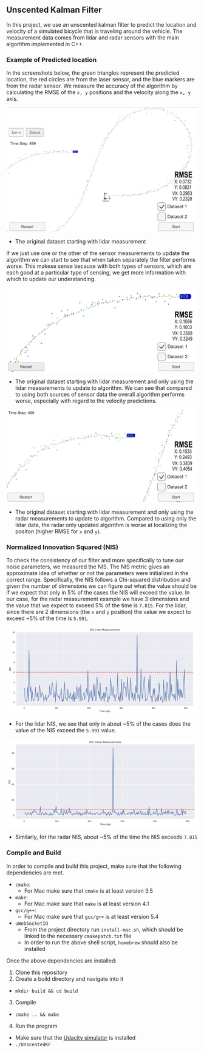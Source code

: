 ## Unscented Kalman Filter

[//]: # (Image References)

[dataset1]: ./etc/dataset1_unscented.png "Original dataset"
[lidar_only]: ./etc/lidar_only_unscented.png "Lidar only"
[radar_only]: ./etc/radar_only_unscented.png "Radar only"
[lidar_nis]: ./etc/lidar_nis.png "Lidar NIS"
[radar_nis]: ./etc/radar_nis.png "Radar NIS"

In this project, we use an unscented kalman filter to predict the location and velocity of a simulated bicycle that is traveling around the vehicle. The measurement data comes from lidar and radar sensors with the main algorithm implemented in C++.

### Example of Predicted location
In the screenshots below, the green triangles represent the predicted location, the red circles are from the laser sensor, and the blue markers are from the radar sensor. We measure the accuracy of the algorithm by calculating the RMSE of the `x, y` positions and the velocity along the `x, y` axis. 

![alt text][dataset1]

* The original dataset starting with lidar measurement 

If we just use one or the other of the sensor measurements to update the algorithm we can start to see that when taken separately the filter performs worse. This makese sense because with both types of sensors, which are each good at a particular type of sensing, we get more information with which to update our understanding.

![alt text][lidar_only]

* The original dataset starting with lidar measurement and only using the lidar measurements to update to algorithm. We can see that compared to using both sources of sensor data the overall algorithm performs worse, especially with regard to the velocity predictions. 

![alt text][radar_only]

* The original dataset starting with lidar measurement and only using the radar measurements to update to algorithm. Compared to using only the lidar data, the radar only updated algorithm is worse at localizing the positon (higher RMSE for `x` and `y`).

### Normalized Innovation Squared (NIS)
To check the consistency of our filter and more specifically to tune our noise parameters, we measured the NIS. The NIS metric gives an approximate idea of whether or not the parameters were initialized in the correct range. Specifically, the NIS follows a Chi-squared distribution and given the number of dimensions we can figure out what the value should be if we expect that only in 5% of the cases the NIS will exceed the value. In our case, for the radar measurement example we have 3 dimensions and the value that we expect to exceed 5% of the time is `7.815`. For the lidar, since there are 2 dimensions (the `x` and `y` position) the value we expect to exceed ~5% of the time is `5.991`.

![alt text][lidar_nis]

* For the lidar NIS, we see that only in about ~5% of the cases does the value of the NIS exceed the `5.991` value.

![alt text][radar_nis]

* Similarly, for the radar NIS, about ~5% of the time the NIS exceeds `7.815`

### Compile and Build
In order to compile and build this project, make sure that the following dependencies are met.

* `cmake`:
  * For Mac make sure that `cmake` is at least version 3.5
* `make`:
  * For Mac make sure that `make` is at least version 4.1
* `gcc/g++`:
  * For Mac make sure that `gcc/g++` is at least version 5.4
* `uWebSocketIO`
  * From the project directory run `install-mac.sh`, which should be linked to the necessary `cmakepatch.txt` file
  * In order to run the above shell script, `homebrew` should also be installed

Once the above dependencies are installed:

1. Clone this repository
2. Create a build directory and navigate into it
  * `mkdir build && cd build`
3. Compile 
  * `cmake .. && make`
4. Run the program
  * Make sure that the [Udacity simulator](https://github.com/udacity/self-driving-car-sim/releases) is installed
  * `./UnscentedKF`


